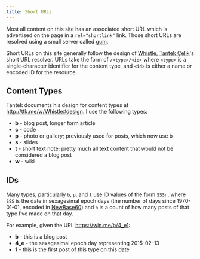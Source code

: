 ```yaml
---
title: Short URLs
---
```


Most all content on this site has an associated short URL which is advertised on the page in a
`rel="shortlink"` link. Those short URLs are resolved using a small server called [gum][].

Short URLs on this site generally follow the design of [Whistle][], [Tantek Çelik][]'s short URL
resolver. URLs take the form of `/<type>/<id>` where `<type>` is a single-character identifier for
the content type, and `<id>` is either a name or encoded ID for the resource.

## Content Types

Tantek documents his design for content types at <http://ttk.me/w/Whistle#design>. I use the
following types:

- **b** - blog post, longer form article
- **c** - code
- **p** - photo or gallery; previously used for posts, which now use b
- **s** - slides
- **t** - short text note; pretty much all text content that would not be considered a blog post
- **w** - wiki

## IDs

Many types, particularly `b`, `p`, and `t` use ID values of the form `SSSn`, where `SSS` is the date
in sexagesimal epoch days (the number of days since 1970-01-01, encoded in [NewBase60][]) and `n` is
a count of how many posts of that type I've made on that day.

For example, given the URL <https://wjn.me/b/4_e1>:

- **b** - this is a blog post
- **4_e** - the sexagesimal epoch day representing 2015-02-13
- **1** - this is the first post of this type on this date

[gum]: /go/gum
[Whistle]: http://ttk.me/w/Whistle
[Tantek Çelik]: http://tantek.com/
[NewBase60]: http://ttk.me/w/NewBase60
